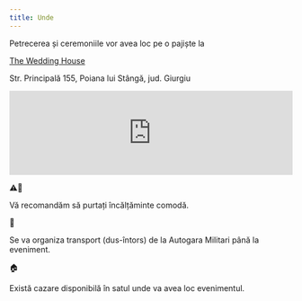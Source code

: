 ```yaml
---
title: Unde
---
```


Petrecerea și ceremoniile vor avea loc pe o pajiște la

<a class="lovely" href="https://theweddinghouse.ro/" target="_blank">The Wedding House</a>

Str. Principală 155, Poiana lui Stângă, jud. Giurgiu

<iframe src="https://www.google.com/maps/embed?pb=!1m18!1m12!1m3!1d32185.266310590338!2d25.58502717072535!3d44.5191936514468!2m3!1f0!2f0!3f0!3m2!1i1024!2i768!4f13.1!3m3!1m2!1s0x40b27573a3357367%3A0x8478c17535c9606!2sThe%20Wedding%20House!5e0!3m2!1sro!2sro!4v1668349720296!5m2!1sro!2sro" width="100%" style="border:0;" allowfullscreen="" loading="lazy" referrerpolicy="no-referrer-when-downgrade"></iframe>

⚠️👠 

Vă recomandăm să purtați încălțăminte comodă.

🚌

Se va organiza transport (dus-întors) de la Autogara Militari până la eveniment.

🏠

Există cazare disponibilă în satul unde va avea loc evenimentul.
